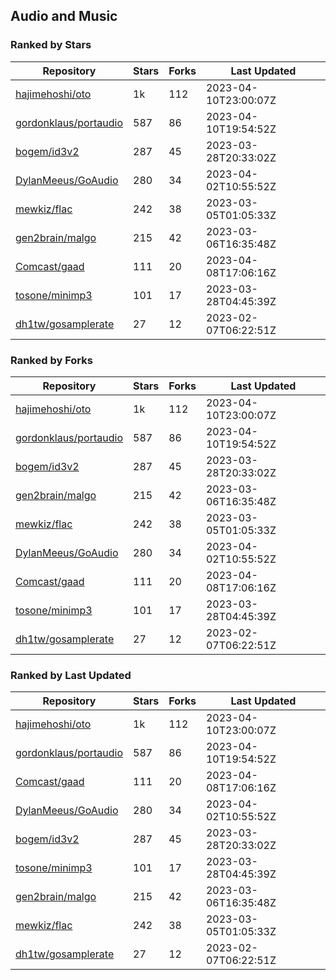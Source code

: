 ## Audio and Music

### Ranked by Stars

| Repository | Stars | Forks | Last Updated |
|------------|-------|-------|--------------|
| [hajimehoshi/oto](https://github.com/hajimehoshi/oto) | 1k | 112 | 2023-04-10T23:00:07Z |
| [gordonklaus/portaudio](https://github.com/gordonklaus/portaudio) | 587 | 86 | 2023-04-10T19:54:52Z |
| [bogem/id3v2](https://github.com/bogem/id3v2) | 287 | 45 | 2023-03-28T20:33:02Z |
| [DylanMeeus/GoAudio](https://github.com/DylanMeeus/GoAudio) | 280 | 34 | 2023-04-02T10:55:52Z |
| [mewkiz/flac](https://github.com/mewkiz/flac) | 242 | 38 | 2023-03-05T01:05:33Z |
| [gen2brain/malgo](https://github.com/gen2brain/malgo) | 215 | 42 | 2023-03-06T16:35:48Z |
| [Comcast/gaad](https://github.com/Comcast/gaad) | 111 | 20 | 2023-04-08T17:06:16Z |
| [tosone/minimp3](https://github.com/tosone/minimp3) | 101 | 17 | 2023-03-28T04:45:39Z |
| [dh1tw/gosamplerate](https://github.com/dh1tw/gosamplerate) | 27 | 12 | 2023-02-07T06:22:51Z |

### Ranked by Forks

| Repository | Stars | Forks | Last Updated |
|------------|-------|-------|--------------|
| [hajimehoshi/oto](https://github.com/hajimehoshi/oto) | 1k | 112 | 2023-04-10T23:00:07Z |
| [gordonklaus/portaudio](https://github.com/gordonklaus/portaudio) | 587 | 86 | 2023-04-10T19:54:52Z |
| [bogem/id3v2](https://github.com/bogem/id3v2) | 287 | 45 | 2023-03-28T20:33:02Z |
| [gen2brain/malgo](https://github.com/gen2brain/malgo) | 215 | 42 | 2023-03-06T16:35:48Z |
| [mewkiz/flac](https://github.com/mewkiz/flac) | 242 | 38 | 2023-03-05T01:05:33Z |
| [DylanMeeus/GoAudio](https://github.com/DylanMeeus/GoAudio) | 280 | 34 | 2023-04-02T10:55:52Z |
| [Comcast/gaad](https://github.com/Comcast/gaad) | 111 | 20 | 2023-04-08T17:06:16Z |
| [tosone/minimp3](https://github.com/tosone/minimp3) | 101 | 17 | 2023-03-28T04:45:39Z |
| [dh1tw/gosamplerate](https://github.com/dh1tw/gosamplerate) | 27 | 12 | 2023-02-07T06:22:51Z |

### Ranked by Last Updated

| Repository | Stars | Forks | Last Updated |
|------------|-------|-------|--------------|
| [hajimehoshi/oto](https://github.com/hajimehoshi/oto) | 1k | 112 | 2023-04-10T23:00:07Z |
| [gordonklaus/portaudio](https://github.com/gordonklaus/portaudio) | 587 | 86 | 2023-04-10T19:54:52Z |
| [Comcast/gaad](https://github.com/Comcast/gaad) | 111 | 20 | 2023-04-08T17:06:16Z |
| [DylanMeeus/GoAudio](https://github.com/DylanMeeus/GoAudio) | 280 | 34 | 2023-04-02T10:55:52Z |
| [bogem/id3v2](https://github.com/bogem/id3v2) | 287 | 45 | 2023-03-28T20:33:02Z |
| [tosone/minimp3](https://github.com/tosone/minimp3) | 101 | 17 | 2023-03-28T04:45:39Z |
| [gen2brain/malgo](https://github.com/gen2brain/malgo) | 215 | 42 | 2023-03-06T16:35:48Z |
| [mewkiz/flac](https://github.com/mewkiz/flac) | 242 | 38 | 2023-03-05T01:05:33Z |
| [dh1tw/gosamplerate](https://github.com/dh1tw/gosamplerate) | 27 | 12 | 2023-02-07T06:22:51Z |


